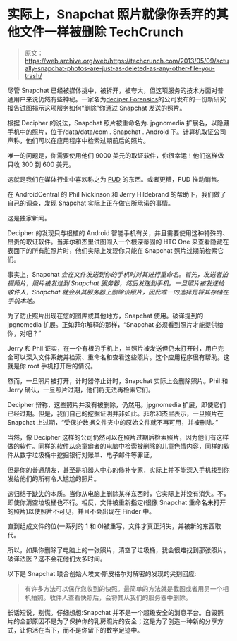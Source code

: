 # 实际上，Snapchat 照片就像你丢弃的其他文件一样被删除 TechCrunch

> 原文：<https://web.archive.org/web/https://techcrunch.com/2013/05/09/actually-snapchat-photos-are-just-as-deleted-as-any-other-file-you-trash/>

尽管 Snapchat 已经被媒体挑中，被拆开，被夸大，但这项服务的技术方面对普通用户来说仍然有些神秘。一家名为[deciper Forensics](https://web.archive.org/web/20221206174515/http://www.prweb.com/releases/2013/5/prweb10704221.htm)的公司发布的一份新研究报告试图揭示这项服务如何“删除”你通过 Snapchat 发送的照片。

根据 Decipher 的说法，Snapchat 照片被重命名为. jpgnomedia 扩展名，以隐藏手机中的照片，位于/data/data/com . Snapchat . Android 下。计算机取证公司声称，他们可以在应用程序中检索过期前后的照片。

唯一的问题是，你需要使用他们 9000 美元的取证软件，你很幸运！他们这样做只收 300 到 600 美元。

这就是我们在媒体行业中喜欢称之为 [FUD](https://web.archive.org/web/20221206174515/http://en.wikipedia.org/wiki/Fear,_uncertainty_and_doubt) 的东西。或者更糟，FUD 推动销售。

在 AndroidCentral 的 Phil Nickinson 和 Jerry Hildebrand 的帮助下，我们做了自己的调查，发现 Snapchat 实际上正在做它所承诺的事情。

这是独家新闻。

Decipher 的发现只与根植的 Android 智能手机有关，并且需要使用这种特殊的、昂贵的取证软件。当菲尔和杰里试图闯入一个根深蒂固的 HTC One 来查看隐藏在表面下的所有脏照片时，他们实际上发现你只能在 Snapchat 照片过期前检索它们。

事实上，Snapchat *会在文件发送到你的手机时对其进行重命名。首先，发送者拍摄照片，照片被发送到 Snapchat 服务器，然后发送到手机。一旦照片被发送给收件人，Snapchat 就会从其服务器上删除该照片，因此唯一的选择是将其存储在手机本地。*

为了防止照片出现在您的图库或其他地方，Snapchat 使用。破译提到的 jpgnomedia 扩展。正如菲尔解释的那样，“Snapchat 必须看到照片才能提供给你，对吧？”

Jerry 和 Phil 证实，在一个有根的手机上，当照片被发送但仍未打开时，用户完全可以深入文件系统并检索、重命名和查看这些照片。这个应用程序很有帮助。这就是你 root 手机打开后的情况。

然而，一旦照片被打开，计时器停止计时，Snapchat 实际上会删除照片。Phil 和 Jerry 确认，一旦照片过期，他们将无法再检索它们。

Decipher 辩称，这些照片并没有被删除，仍然用。jpgnomedia 扩展，即使它们已经过期。但是，我们自己的挖掘证明并非如此。菲尔和杰里表示，一旦照片在 Snapchat 上过期，“受保护数据文件夹中的原始文件就不再可用，并被删除。”

当然，像 Decipher 这样的公司仍然可以在照片过期后检索照片，因为他们有这样做的软件。同样的软件从恋童癖者的电脑中检索被删除的儿童色情内容，同样的软件从数字垃圾桶中挖掘银行对账单、电子邮件等罪证。

但是你的普通朋友，甚至是机器人中心的修补专家，实际上并不能深入手机找到你发给他们的所有令人尴尬的照片。

这归结于[缺失](https://web.archive.org/web/20221206174515/http://answers.yahoo.com/question/index?qid=20120127154812AAu9gaQ)的本质。当你从电脑上删除某样东西时，它实际上并没有消失。不，即使你清空垃圾桶也不行。相反，文件被重新指定(很像 Snapchat 重命名未打开的照片)以使照片不可见，并且不会出现在 Finder 中。

直到组成文件的位(一系列的 1 和 0)被重写，文件才真正消失，并被新的东西取代。

所以，如果你删除了电脑上的一张照片，清空了垃圾桶，我会很难找到那张照片。破译法医？这不会花他们太多时间。

以下是 Snapchat 联合创始人埃文·斯皮格尔对解密的发现的尖刻回应:

> 有许多方法可以保存您收到的快照。最简单的方法就是截图或者用另一个相机拍照。收件人查看快照后，会将其从我们的服务器中删除。

长话短说，别慌。仔细想想:Snapchat 并不是一个超级安全的消息平台。自毁照片的全部原因不是为了保护你的乳房照片的安全；这是为了创造一种新的分享方式，让你活在当下，而不是你留下的数字足迹中。